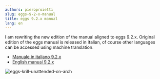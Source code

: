 ```yaml
---
authors: pieroproietti
slug: eggs-9-2-x-manual
title: eggs 9.2.x manual
lang: en
---
```


I am rewriting the new edition of the manual aligned to eggs 9.2.x. Original edition of the eggs manual is released in Italian, of course other languages can be accessed using machine translation.

* [Manuale in italiano 9.2.x](https://penguins-eggs.net/docs/tutorial-eggs/italiano.html)
* [English manual 9.2.x](https://penguins--eggs-net.translate.goog/docs/tutorial-eggs/italiano?_x_tr_sl=auto&_x_tr_tl=en&_x_tr_hl=en)

![eggs-krill-unattended-on-arch](/images/book9.2/eggs-install-u.png)

